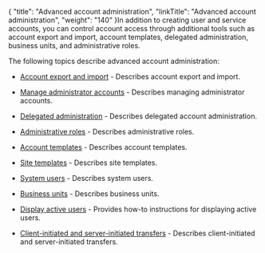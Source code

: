 {
    "title": "Advanced account administration",
    "linkTitle": "Advanced account administration",
    "weight": "140"
}In addition to creating user and service accounts, you can control account access through additional tools such as account export and import, account templates, delegated administration, business units, and administrative roles.

The following topics describe advanced account administration:

-   [Account export and import](c_st_accountimportandexport) - Describes account export and import.
-   [Manage administrator accounts](c_st_manageadministratoraccounts) - Describes managing administrator accounts.
-   [Delegated administration](c_st_delegatedadministration) - Describes delegated account administration.
-   [Administrative roles](c_st_administrativeroles) - Describes administrative roles.
-   [Account templates](c_st_accounttemplates) - Describes account templates.
-   [Site templates](c_st_sitetemplates) - Describes site templates.
-   [System users](c_st_systemusers) - Describes system users.
-   [Business units](c_st_businessunits) - Describes business units.
-   [Display active users](t_st_displayactiveusers) - Provides how-to instructions for displaying active users.
-   [Client-initiated and server-initiated transfers](c_st_clientinitiatedandserverinitiatedtransfers) - Describes client-initiated and server-initiated transfers.
